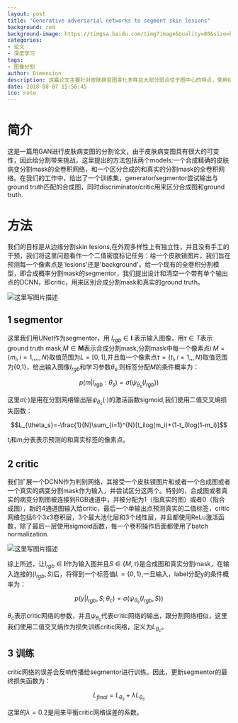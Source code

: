 ```yaml
---
layout: post
title: "Generative adversarial networks to segment skin lesions"
background: red
background-image: https://timgsa.baidu.com/timg?image&quality=80&size=b9999_10000&sec=1535557015986&di=837eab26e870f14933d4732293da9f60&imgtype=0&src=http%3A%2F%2Fimg.lenovomm.com%2Fs3%2Fimg%2Fapp-img-lestore%2F5048-2015-07-07014724-1436204844158.jpg%3FisCompress%3Dtrue%26width%3D320%26height%3D480%26quantity%3D1%26rotate%3Dtrue
categories: 
- 论文
- 深度学习
tags: 
- 图像分割
author: Dimension
description: 这篇论文主要针对皮肤病变图变化多样且大部分斑点位于图中心的特点，使用GAN进行分割
date: 2018-08-07 15:56:45
ico: note
---
```


# 简介
这是一篇用GAN进行皮肤病变图的分割论文，由于皮肤病变图具有很大的可变性，因此给分割带来挑战，这里提出的方法包括两个models:一个合成精确的皮肤病变分割mask的全卷积网络，和一个区分合成的和真实的分割mask的全卷积网络。在我们的工作中，给出了一个训练集，generator/segmentor尝试输出与ground truth匹配的合成图，同时discriminator/critic用来区分合成图和ground truth.
# 方法
我们的目标是从边缘分割skin lesions,在外观多样性上有独立性，并且没有手工的干预，我们将这里问题看作一个二值密度标记任务：给一个皮肤镜图片，我们旨在预测每一个像素点是'lesions'还是'background'。给一个现有的全卷积分割模型，即合成概率分割mask的segmentor，我们提出设计和清空一个带有单个输出点的DCNN，即critic，用来区别合成分割mask和真实的ground truth。

![这里写图片描述]({{site.baseurl}}/assets/images/2018-8-27/3.png)

## 1 segmentor
这里我们用UNet作为segmentor，用 $I_{rgb}\in{\textbf{I}}$ 表示输入图像，用$\tau\in{T}$表示ground truth mask,$M\in{\textbf{M}}$表示合成分割mask,分割mask中每一个像素点$i$ $M=\{m_i,i=1,,,,,N\}$取值范围为$L=[0,1]$,并且每一个像素点$\tau=\{t_i,i=1,,,N\}$取值范围为{0,1}，给出输入图像$I_{rgb}$和学习参数$\theta_s$,则标签分配$M$的条件概率为：

$$p(m|I_{rgb}:\theta_s)=\sigma(\psi_{\theta_s}(I_{rgb}))$$

这里$\sigma(\cdot)$是用在分割网络输出层$\psi_{\theta_s}(\cdot)$的激活函数sigmoid,我们使用二值交叉熵损失函数：

$$L_{\theta_s}=-\frac{1}{N}\sum_{i=1}^{N}[t_ilog(m_i)+(1-t_i)log(1-m_i)]$$

$t_i$和$m_i$分表表示预测的和真实标签的像素点。
## 2 critic
我们扩展一个DCNN作为判别网络，其接受一个皮肤镜图片和或者一个合成图或者一个真实的病变分割mask作为输入，并尝试区分这两个。特别的，合成图或者真实的病变分割图被连接到RGB通道中，并被分配为1（指真实的图）或者0（指合成图），新的4通道图输入给critic，最后一个单输出点预测真实的二值标签，critic网络包括6个3x3卷积层，3个最大池化层和3个线性层，并且都使用ReLu激活函数，除了最后一层使用sigmoid函数，每一个卷积操作后面都使用了batch normalization.

![这里写图片描述]({{site.baseurl}}/assets/images/2018-8-27/4.png)

综上所述，让$I_{rgb}\in{\textbf{I}}$作为输入图并且$S\in\{M,\tau\}$是合成图和真实分割mask，在输入连接的$(I_{rgb} ,S)$后，将得到一个标签值$L=\{0,1\}$,一旦输入，label分配y的条件概率为：

$$p(y|I_{rgb},S;\theta_c)=\sigma(\psi_{\theta_c}(I_{rgb},S))$$

$\theta_c$表示critic网络的参数，并且$\psi_{\theta_c}$代表critic网络的输出，跟分割网络相似，这里我们使用二值交叉熵作为损失训练critic网络，定义为$L_{\theta_c}$。
## 3 训练
critic网络的误差会反响传播给segmentor进行训练。因此，更新segmentor的最终损失函数为：

$$L_{final}=L_{\theta_s}+ \lambda{L_{\theta_c}}$$

这里的$\lambda=0.2$是用来平衡critic网络误差的系数。